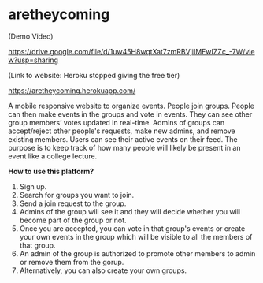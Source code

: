 # aretheycoming

(Demo Video)

https://drive.google.com/file/d/1uw45H8wqtXat7zmRBVjiIMFwIZZc_-7W/view?usp=sharing

(Link to website: Heroku stopped giving the free tier)

https://aretheycoming.herokuapp.com/

A mobile responsive website to organize events. People join groups. People can then make events in the groups and vote in events. They can see other group members’ votes updated in real-time. Admins of groups can accept/reject other people's requests, make new admins, and remove existing members. Users can see their active events on their feed.
The purpose is to keep track of how many people will likely be present in an event like a college lecture.


**How to use this platform?**
1. Sign up.
1. Search for groups you want to join.
1. Send a join request to the group.
1. Admins of the group will see it and they will decide whether you will become part of the group or not.
1. Once you are accepted, you can vote in that group's events or create your own events in the group which will be visible to all the members of that group.
1. An admin of the group is authorized to promote other members to admin or remove them from the gorup.
1. Alternatively, you can also create your own groups.
